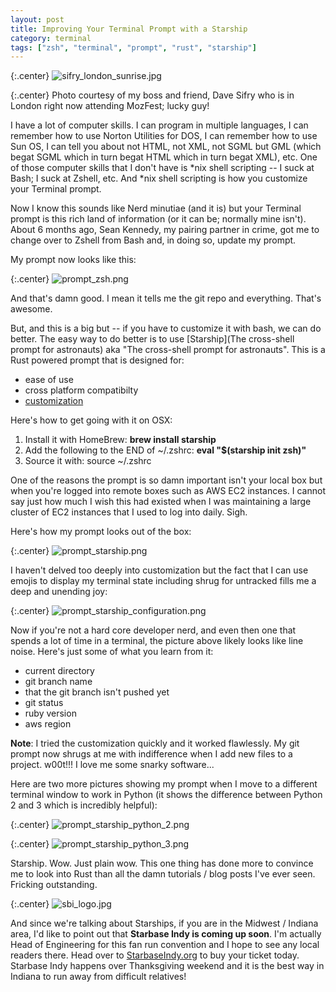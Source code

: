 ```yaml
---
layout: post
title: Improving Your Terminal Prompt with a Starship
category: terminal
tags: ["zsh", "terminal", "prompt", "rust", "starship"]
---
```

{:.center}
![sifry_london_sunrise.jpg](/blog/assets/sifry_london_sunrise.jpg)

{:.center}
Photo courtesy of my boss and friend, Dave Sifry who is in London right now attending MozFest; lucky guy!

I have a lot of computer skills.  I can program in multiple languages, I can remember how to use Norton Utilities for DOS, I can remember how to use Sun OS, I can tell you about not HTML, not XML, not SGML but GML (which begat SGML which in turn begat HTML which in turn begat XML), etc.  One of those computer skills that I don't have is *nix shell scripting -- I suck at Bash; I suck at Zshell, etc.  And *nix shell scripting is how you customize your Terminal prompt.  

Now I know this sounds like Nerd minutiae (and it is) but your Terminal prompt is this rich land of information (or it can be; normally mine isn't).  About 6 months ago, Sean Kennedy, my pairing partner in crime, got me to change over to Zshell from Bash and, in doing so, update my prompt.  

My prompt now looks like this:

{:.center}
![prompt_zsh.png](/blog/assets/prompt_zsh.png)

And that's damn good.  I mean it tells me the git repo and everything.  That's awesome.  

But, and this is a big but -- if you have to customize it with bash, we can do better.  The easy way to do better is to use [Starship](The cross-shell prompt for astronauts) aka "The cross-shell prompt for astronauts".  This is a Rust powered prompt that is designed for:

* ease of use
* cross platform compatibilty
* [customization](https://starship.rs/config/)

Here's how to get going with it on OSX:

1. Install it with HomeBrew:  **brew install starship**
2. Add the following to the END  of ~/.zshrc: **eval "$(starship init zsh)"**
3. Source it with: source ~/.zshrc

One of the reasons the prompt is so damn important isn't your local box but when you're logged into remote boxes such as AWS EC2 instances.  I cannot say just how much I wish this had existed when I was maintaining a large cluster of EC2 instances that I used to log into daily.  Sigh.  

Here's how my prompt looks out of the box:

{:.center}
![prompt_starship.png](/blog/assets/prompt_starship.png)

I haven't delved too deeply into customization but the fact that I can use emojis to display my terminal state including shrug for untracked fills me a deep and unending joy:

{:.center}
![prompt_starship_configuration.png](/blog/assets/prompt_starship_configuration.png)

Now if you're not a hard core developer nerd, and even then one that spends a lot of time in a terminal, the picture above likely looks like line noise.  Here's just some of what you learn from it:

* current directory
* git branch name
* that the git branch isn't pushed yet
* git status
* ruby version
* aws region

**Note**: I tried the customization quickly and it worked flawlessly.  My git prompt now shrugs at me with indifference when I add new files to a project.  w00t!!!  I love me some snarky software...

Here are two more pictures showing my prompt when I move to a different terminal window to work in Python (it shows the difference between Python 2 and 3 which is incredibly helpful):

{:.center}
![prompt_starship_python_2.png](/blog/assets/prompt_starship_python_2.png)

{:.center}
![prompt_starship_python_3.png](/blog/assets/prompt_starship_python_3.png)

Starship.  Wow.  Just plain wow.  This one thing has done more to convince me to look into Rust than all the damn tutorials / blog posts I've ever seen.  Fricking outstanding.

{:.center}
![sbi_logo.jpg](/blog/assets/sbi_logo.jpg)

And since we're talking about Starships, if you are in the Midwest / Indiana area, I'd like to point out that **Starbase Indy is coming up soon**.  I'm actually Head of Engineering for this fan run convention and I hope to see any local readers there.  Head over to [StarbaseIndy.org](https://www.starbaseindy.org/) to buy your ticket today.  Starbase Indy happens over Thanksgiving weekend and it is the best way in Indiana to run away from difficult relatives!  


